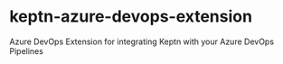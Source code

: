 # keptn-azure-devops-extension
Azure DevOps Extension for integrating Keptn with your Azure DevOps Pipelines
